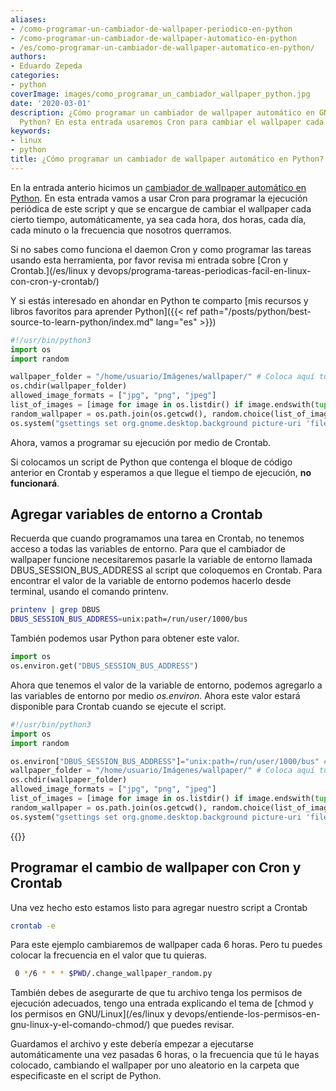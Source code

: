 ```yaml
---
aliases:
- /como-programar-un-cambiador-de-wallpaper-periodico-en-python
- /como-programar-un-cambiador-de-wallpaper-automatico-en-python
- /es/como-programar-un-cambiador-de-wallpaper-automatico-en-python/
authors:
- Eduardo Zepeda
categories:
- python
coverImage: images/como_programar_un_cambiador_wallpaper_python.jpg
date: '2020-03-01'
description: ¿Cómo programar un cambiador de wallpaper automático en GNU/Linux usando
  Python? En esta entrada usaremos Cron para cambiar el wallpaper cada cierto tiempo.
keywords:
- linux
- python
title: ¿Cómo programar un cambiador de wallpaper automático en Python?
---
```


En la entrada anterio hicimos un [cambiador de wallpaper automático en Python](/es/python/como-crear-un-cambiador-de-wallpaper-automatico-usando-python-en-gnome/). En esta entrada vamos a usar Cron para programar la ejecución periódica de este script y que se encargue de cambiar el wallpaper cada cierto tiempo, automáticamente, ya sea cada hora, dos horas, cada día, cada minuto o la frecuencia que nosotros querramos. 

Si no sabes como funciona el daemon Cron y como programar las tareas usando esta herramienta, por favor revisa mi entrada sobre [Cron y Crontab.](/es/linux y devops/programa-tareas-periodicas-facil-en-linux-con-cron-y-crontab/)

Y si estás interesado en ahondar en Python te comparto [mis recursos y libros favoritos para aprender Python]({{< ref path="/posts/python/best-source-to-learn-python/index.md" lang="es" >}})


```python
#!/usr/bin/python3
import os
import random

wallpaper_folder = "/home/usuario/Imágenes/wallpaper/" # Coloca aquí tu propia ruta
os.chdir(wallpaper_folder)
allowed_image_formats = ["jpg", "png", "jpeg"]
list_of_images = [image for image in os.listdir() if image.endswith(tuple(allowed_image_formats))]
random_wallpaper = os.path.join(os.getcwd(), random.choice(list_of_images))
os.system("gsettings set org.gnome.desktop.background picture-uri 'file://{}'".format(random_wallpaper))
```

Ahora, vamos a programar su ejecución por medio de Crontab.

Si colocamos un script de Python que contenga el bloque de código anterior en Crontab y esperamos a que llegue el tiempo de ejecución, **no funcionará**.

## Agregar variables de entorno a Crontab

Recuerda que cuando programamos una tarea en Crontab, no tenemos acceso a todas las variables de entorno. Para que el cambiador de wallpaper funcione necesitaremos pasarle la variable de entorno llamada DBUS\_SESSION\_BUS\_ADDRESS al script que coloquemos en Crontab. Para encontrar el valor de la variable de entorno podemos hacerlo desde terminal, usando el comando printenv.

```bash
printenv | grep DBUS
DBUS_SESSION_BUS_ADDRESS=unix:path=/run/user/1000/bus
```

También podemos usar Python para obtener este valor.

``` python
import os
os.environ.get("DBUS_SESSION_BUS_ADDRESS")
```

Ahora que tenemos el valor de la variable de entorno, podemos agregarlo a las variables de entorno por medio _os.environ_. Ahora este valor estará disponible para Crontab cuando se ejecute el script.

```python
#!/usr/bin/python3
import os
import random

os.environ["DBUS_SESSION_BUS_ADDRESS"]="unix:path=/run/user/1000/bus" # LINEA NUEVA
wallpaper_folder = "/home/usuario/Imágenes/wallpaper/" # Coloca aquí tu propia ruta absoluta
os.chdir(wallpaper_folder)
allowed_image_formats = ["jpg", "png", "jpeg"]
list_of_images = [image for image in os.listdir() if image.endswith(tuple(allowed_image_formats))]
random_wallpaper = os.path.join(os.getcwd(), random.choice(list_of_images))
os.system("gsettings set org.gnome.desktop.background picture-uri 'file://{}'".format(random_wallpaper))
```

{{<ad>}}

## Programar el cambio de wallpaper con Cron y Crontab

Una vez hecho esto estamos listo para agregar nuestro script a Crontab

```bash
crontab -e
```

Para este ejemplo cambiaremos de wallpaper cada 6 horas. Pero tu puedes colocar la frecuencia en el valor que tu quieras.

```bash
 0 */6 * * * $PWD/.change_wallpaper_random.py
```

También debes de asegurarte de que tu archivo tenga los permisos de ejecución adecuados, tengo una entrada explicando el tema de [chmod y los permisos en GNU/Linux](/es/linux y devops/entiende-los-permisos-en-gnu-linux-y-el-comando-chmod/) que puedes revisar.

Guardamos el archivo y este debería empezar a ejecutarse automáticamente una vez pasadas 6 horas, o la frecuencia que tú le hayas colocado, cambiando el wallpaper por uno aleatorio en la carpeta que especificaste en el script de Python.